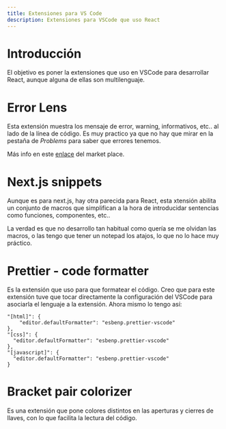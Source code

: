 ```yaml
---
title: Extensiones para VS Code
description: Extensiones para VSCode que uso React
---
```


# Introducción

El objetivo es poner la extensiones que uso en VSCode para desarrollar React, aunque alguna de ellas son multilenguaje.

# Error Lens

Esta extensión muestra los mensaje de error, warning, informativos, etc.. al lado de la línea de código. Es muy practico ya que no hay que mirar en la pestaña de *Problems* para saber que errores tenemos.

Más info en este [enlace](https://marketplace.visualstudio.com/items?itemName=usernamehw.errorlens) del market place.

# Next.js snippets

Aunque es para next.js, hay otra parecida para React, esta xtensión abilita un conjunto de macros que simplifican a la hora de introducidar sentencias como funciones, componentes, etc..

La verdad es que no desarrollo tan habitual como quería se me olvidan las macros, o las tengo que tener un notepad los atajos, lo que no lo hace muy práctico.

# Prettier - code formatter

Es la extensión que uso para que formatear el código. Creo que para este extensión tuve que tocar directamente la configuración del VSCode para asociarla el lenguaje a la extensión. Ahora mismo lo tengo así:

```tpl
"[html]": {
    "editor.defaultFormatter": "esbenp.prettier-vscode"
},
"[css]": {
  "editor.defaultFormatter": "esbenp.prettier-vscode"
},
"[javascript]": {
  "editor.defaultFormatter": "esbenp.prettier-vscode"
}
```
# Bracket pair colorizer

Es una extensión que pone colores distintos en las aperturas y cierres de llaves, con lo que facilita la lectura del código.
